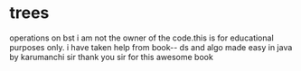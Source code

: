 # trees
operations on bst
i am not the owner of the code.this is for educational purposes only.
i have taken help from book--
ds and algo made easy in java by
karumanchi sir
thank you sir for this awesome book
